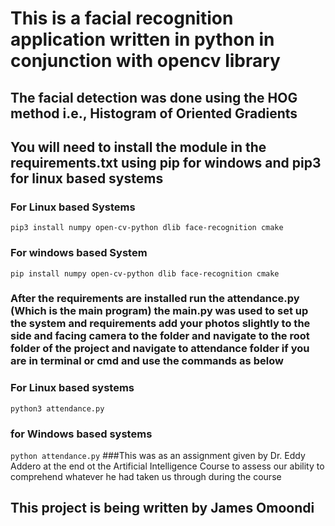 # This is a facial recognition application written in python in conjunction with opencv library
## The facial detection was done using the HOG method i.e., Histogram of Oriented Gradients
## You will  need to install the module in the requirements.txt using pip for windows and pip3 for linux based systems
### For Linux based Systems
`pip3 install numpy open-cv-python dlib face-recognition cmake`
### For windows based System
`pip install numpy open-cv-python dlib face-recognition cmake`

### After the requirements are installed run the attendance.py (Which is the main program) the main.py was used to set up the system and requirements add your photos slightly to the side and facing camera to the folder and navigate to the root folder of the project and navigate to attendance folder if you are in terminal or cmd and use the commands as below
### For Linux based systems
`python3 attendance.py`
### for Windows based systems
`python attendance.py`
###This was as an assignment given by Dr. Eddy Addero at the end ot the Artificial Intelligence Course to assess our ability to comprehend whatever he had taken us through during the course


## This project is being written by James Omoondi
